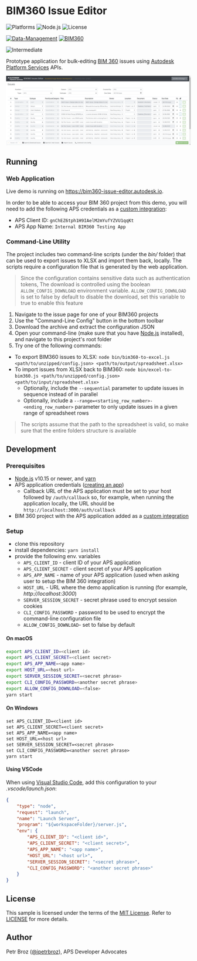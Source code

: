 # BIM360 Issue Editor

![Platforms](https://img.shields.io/badge/platform-Windows|MacOS-lightgray.svg)
![Node.js](https://img.shields.io/badge/node-%3E%3D%2010.0.0-brightgreen.svg)
![License](https://img.shields.io/badge/license-MIT-green.svg)

[![Data-Management](https://img.shields.io/badge/Data%20Management-v1-green.svg)](https://forge.autodesk.com/en/docs/data/v2/reference)
[![BIM360](https://img.shields.io/badge/BIM360-v1-green.svg)](https://forge.autodesk.com/en/docs/bim360/v1/reference)

![Intermediate](https://img.shields.io/badge/Level-Intermediate-blue.svg)

Prototype application for bulk-editing [BIM 360](https://www.autodesk.com/bim-360/) issues
using [Autodesk Platform Services](https://aps.autodesk.com) APIs.

![thumbnail](./bim360IssueCapture.PNG)

## Running

### Web Application

Live demo is running on https://bim360-issue-editor.autodesk.io.

In order to be able to access your BIM 360 project from this demo, you will need to add
the following APS credentials as a [custom integration](https://forge.autodesk.com/en/docs/bim360/v1/tutorials/getting-started/manage-access-to-docs):

- APS Client ID: `gnChEZ6tph1H9IAelM2mYufYZVU1qqKt`
- APS App Name: `Internal BIM360 Testing App`

### Command-Line Utility

The project includes two command-line scripts (under the _bin/_ folder) that can be used
to export issues to XLSX and import them back, locally. The scripts require a configuration
file that is generated by the web application.

> Since the configuration contains sensitive data such as authentication tokens,
> The download is controlled using the boolean `ALLOW_CONFIG_DOWNLOAD` environment variable.
> `ALLOW_CONFIG_DOWNLOAD` is set to false by default to disable the download,
> set this variable to true to enable this feature

1. Navigate to the issue page for one of your BIM360 projects
2. Use the "Command-Line Config" button in the bottom toolbar
3. Download the archive and extract the configuration JSON
4. Open your command-line (make sure that you have [Node.js](https://nodejs.org/en) installed), and navigate to this project's root folder
5. Try one of the following commands:
  - To export BIM360 issues to XLSX: `node bin/bim360-to-excel.js <path/to/unzipped/config.json> <path/to/output/spreadsheet.xlsx>`
  - To import issues from XLSX back to BIM360: `node bin/excel-to-bim360.js <path/to/unzipped/config.json> <path/to/input/spreadsheet.xlsx>`
    - Optionally, include the `--sequential` parameter to update issues in sequence instead of in parallel
    - Optionally, include a `--range=<starting_row_number>-<ending_row_number>` parameter to only update issues in a given range of spreadsheet rows
  > The scripts assume that the path to the spreadsheet is valid, so make sure that the entire folders structure is available

## Development

### Prerequisites

- [Node.js](https://nodejs.org) v10.15 or newer, and [yarn](https://yarnpkg.com)
- APS application credentials ([creating an app](https://forge.autodesk.com/en/docs/oauth/v2/tutorials/create-app/))
  - Callback URL of the APS application must be set to your host followed by `/auth/callback` so, for example, when running the application locally, the URL should be `http://localhost:3000/auth/callback`
- BIM 360 project with the APS application added as a [custom integration](https://forge.autodesk.com/en/docs/bim360/v1/tutorials/getting-started/manage-access-to-docs)

### Setup

- clone this repository
- install dependencies: `yarn install`
- provide the following env. variables
  - `APS_CLIENT_ID` - client ID of your APS application
  - `APS_CLIENT_SECRET` - client secret of your APS application
  - `APS_APP_NAME` - name of your APS application (used when asking user to setup the BIM 360 integration)
  - `HOST_URL` - URL where the demo application is running (for example, _http://localhost:3000_)
  - `SERVER_SESSION_SECRET` - secret phrase used to encrypt session cookies
  - `CLI_CONFIG_PASSWORD` - password to be used to encrypt the command-line configuration file
  - `ALLOW_CONFIG_DOWNLOAD`-  set to false by default

#### On macOS

```bash
export APS_CLIENT_ID=<client id>
export APS_CLIENT_SECRET=<client secret>
export APS_APP_NAME=<app name>
export HOST_URL=<host url>
export SERVER_SESSION_SECRET=<secret phrase>
export CLI_CONFIG_PASSWORD=<another secret phrase>
export ALLOW_CONFIG_DOWNLOAD=<false>
yarn start
```

#### On Windows

```
set APS_CLIENT_ID=<client id>
set APS_CLIENT_SECRET=<client secret>
set APS_APP_NAME=<app name>
set HOST_URL=<host url>
set SERVER_SESSION_SECRET=<secret phrase>
set CLI_CONFIG_PASSWORD=<another secret phrase>
yarn start
```

#### Using VSCode

When using [Visual Studio Code](https://code.visualstudio.com), add this configuration to your _.vscode/launch.json_:

```json
{
    "type": "node",
    "request": "launch",
    "name": "Launch Server",
    "program": "${workspaceFolder}/server.js",
    "env": {
        "APS_CLIENT_ID": "<client id>",
        "APS_CLIENT_SECRET": "<client secret>",
        "APS_APP_NAME": "<app name>",
        "HOST_URL": "<host url>",
        "SERVER_SESSION_SECRET": "<secret phrase>",
        "CLI_CONFIG_PASSWORD": "<another secret phrase>"
    }
}
```

## License

This sample is licensed under the terms of the [MIT License](https://tldrlegal.com/license/mit-license).
Refer to [LICENSE](LICENSE) for more details.

## Author

Petr Broz ([@ipetrbroz](https://twitter.com/ipetrbroz)), APS Developer Advocates
